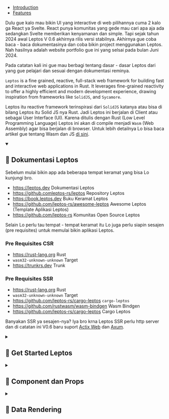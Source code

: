 - [Introduction](#summary)
- [Features](#component)


Dulu gue kalo mau bikin UI yang interactive di web pilihannya cuma 2 kalo ga React ya Svelte. React punya komunitas yang gede mau cari apa aja ada sedangkan Svelte memberikan kenyamanan dan simple. Tapi sejak tahun 2024 awal Leptos V 0.6 akhirnya rilis versi stabilnya. 
Akhirnya gue coba baca - baca dokumentasinya dan coba bikin project menggunakan Leptos. Nah hasilnya adalah website portfolio gue ini yang selsai pada bulan Juni 2024. 

Pada catatan kali ini gue mau berbagi tentang dasar - dasar Leptos dari yang gue pelajari dan sesuai dengan dokumentasi reminya.

`Leptos` is a fine grained, reactive, full-stack web framework for building fast and interactive web applications in Rust. It leverages fine-grained reactivity to offer a highly efficient and modern development experience, drawing inspiration from frameworks like `SolidJS`, and `Sycamore`.

Leptos itu reactive framework terinspirasi dari `SolidJS` katanya atau bisa di bilang Leptos itu Solid JS nya Rust. Jadi Leptos ini berjalan di Client atau sebagai User Interface (UI). Karena ditulis dengan Rust (Low Level Programming Language) Leptos ini akan di compile menjadi `Wasm` (Web Assembly) agar bisa berjalan di browser. Untuk lebih detailnya Lo bisa baca artikel gue tentang Wasm dan JS <a href="https://feri-irawansyah.my.id/catatan/frontend/antara-lo-web-assembly-dan-javascript-buat-frontend-web-application" target="_blank" rel="noopener noreferrer">di sini</a>.

<details open>
<summary><h2>📌 Dokumentasi Leptos</h2></summary>

Sebelum mulai bikin app ada beberapa tempat keramat yang bisa Lo kunjungi bro.

- <a href="https://leptos.dev/" target="_blank" rel="noopener noreferrer">https://leptos.dev</a> Dokumentasi Leptos
- <a href="https://github.com/leptos-rs/leptos" target="_blank" rel="noopener noreferrer">https://github.comleptos-rs/leptos</a> Repository Leptos
- <a href="https://book.leptos.dev" target="_blank" rel="noopener noreferrer">https://book.leptos.dev</a> Buku Keramat Leptos
- <a href="https://github.com/leptos-rs/awesome-leptos/" target="_blank" rel="noopener noreferrer">https://github.com/leptos-rs/awesome-leptos</a> Awesome Leptos (Template Aplikasi Leptos)
- <a href="https://github.com/leptos-rs/" target="_blank" rel="noopener noreferrer">https://github.com/leptos-rs</a> Komunitas Open Source Leptos

Selain Lo perlu tau tempat - tempat keramat itu Lo juga perlu siapin sesajen (pre requisites) untuk memulai bikin aplikasi Leptos.

### Pre Requisites CSR

- <a href="https://rust-lang.org/" target="_blank" rel="noopener noreferrer">https://rust-lang.org</a> Rust
- `wasm32-unknown-unknown` Target
- <a href="https://trunkrs.dev/" target="_blank" rel="noopener noreferrer">https://trunkrs.dev</a> Trunk

### Pre Requisites SSR

- <a href="https://rust-lang.org/" target="_blank" rel="noopener noreferrer">https://rust-lang.org</a> Rust
- `wasm32-unknown-unknown` Target
- <a href="https://github.com/leptos-rs/cargo-leptos/" target="_blank" rel="noopener noreferrer">https://github.com/leptos-rs/cargo-leptos</a> `cargo-leptos`
- <a href="https://github.com/rustwasm/wasm-bindgen/" target="_blank" rel="noopener noreferrer">https://github.com/rustwasm/wasm-bindgen</a> Wasm Bindgen
- <a href="https://github.com/leptos-rs/cargo-leptos/" target="_blank" rel="noopener noreferrer">https://github.com/leptos-rs/cargo-leptos</a> Cargo Leptos

Banyakan SSR ya sesajen-nya? Iya bro krna Leptos SSR perlu http server dan di catatan ini V0.6 baru suport <a href="https://actix.rs" target="_blank" rel="noopener noreferrer">Actix Web</a> dan <a href="https://github.com/tokio-rs/axum" target="_blank" rel="noopener noreferrer">Axum</a>.

</details>

<details>
<summary><h2>📌 Get Started Leptos</h2></summary>

Sebenarnya ada banyak cara untuk membuat CSR Leptos, namun cara paling mudah, simple dan rapi Lo bisa buat pake <a href="https://trunkrs.dev/" target="_blank" rel="noopener noreferrer">Trunk</a> ini mirip <a href="https://vitejs.dev/" target="_blank" rel="noopener noreferrer">Vite</a> kalau di Javascript tapi Rust punya.

### Installation Setup

Okeh gue anggep Lo udah punya Rust di komputer lu, jadi yang Lo kakuin jalankan perintah ini di cmd/terminal lu:
```bash
$ rustup target add wasm32-unknown-unknown
```

Ini untuk memasang target Wasm di komputer Lu. jadi nanti Rust bakal compile code Lo ke wasm.

Kalo udah sekarang Lo perlu install Trunk pake perintah ini:
```bash
$ cargo install trunk
```

Tunggu dulu karena Rust harus compile terlebih dahulu dan memerlukan waktu yang lama untuk di compile.

### Membuat Aplikasi Leptos CSR

Lo ikutin aja langkah - langkah yang ada di dokumentasi Leptos cpba Lo pergi ke halaman ini <a href="https://book.leptos.dev/getting_started/index.html" target="_blank" rel="noopener noreferrer">https://book.leptos.dev/getting_started/index.html</a>

```bash
$ cargo init leptos-csr

    Creating binary (application) package
note: see more `Cargo.toml` keys and their definitions at https://doc.rust-lang.org/cargo/reference/manifest.html

$ cd leptos-csr

$ ls
Cargo.toml  src/ .gitignore
```

Kemudian ketikkan perintah ini di folder `leptos-csr` untuk menginstal package Leptos:
```bash
$ cargo add leptos --features=csr
```

Jika success nanti Cargo akan membuatkan Lo project baru di folder `leptos-csr` dimana ada File src/main.rs dan Cargo.toml. Coba Lo buka projectnya di code editor favorit Lo gue pake VS Code. Tetap di posisi terminal sebelumnya lalu ketik perintah `code .` nanti akan terbuka projectnya di VS Code.

Langkah selanjutnya buat file index.html root project kalo Lo pake VS Code ketik tanda seru `(!) + enter/tab` nanti akan di buatkan strucktur html sama VS Code. 

<img src="https://raw.githubusercontent.com/feri-irawansyah/docs/refs/heads/main/leptos-app/assets/index-html.png" class="img-fluid" alt="Leptos CSR"/>

Lalu buka `main.rs` di folder `src` lalu isikan code ini:

```rust
use leptos::prelude::*;

fn main() {
    leptos::mount::mount_to_body(|| view! { <p>"Hello, world!"</p> })
}
```

Kemudian ketik perintah ini di terminal:
```bash
$ trunk serve
```

Tunggu sampai code `rust` di kompilasi dulu kalo sudah nanti akan terbentuk folder baru dengan nama `dist` didalamnya ada:

```bash
dist
├── index.html
├── leptos-csr-12f7940d90c3b1ac_bg.wasm # nama file bisa beda
└── leptos-csr-12f7940d90c3b1ac.js # nama file bisa beda
```

Dan di terminal Lo akan ada info seperti ini:

<img src="https://raw.githubusercontent.com/feri-irawansyah/docs/refs/heads/main/leptos-app/assets/hello-leptos.png" class="img-fluid" alt="Hello Leptos"/>

Coba lo pergi ke alamat ini <a href="http://localhost:8080/" target="_blank" rel="noopener noreferrer">http://localhost:8080</a> atau Lo tahan tombol Shift + Arahkan cursor ke alamat ini <a href="http://localhost:8080/" target="_blank" rel="noopener noreferrer">http://localhost:8080</a> di terminal dan click nanti akan langsung dibuka di browser default Lo.

<img src="https://raw.githubusercontent.com/feri-irawansyah/docs/refs/heads/main/leptos-app/assets/hello-leptos-2.png" class="img-fluid" alt="Hello Leptos 2"/>

<h4 id="summary">Summary</h4>

Nah mungkin sampe sini banyak muncul pertanyaan dihati Lo kalo misalnya Lo itu anak Javascript.
1. Tadi buat index html kok Lo ga bikin element yang ada id `root`/`app`?
2. Kalo ga ada id `root`/`app` terus kenapa ga ada juga tag `<script></script>` di index html?
3. Kok bisa langsung ada port 8080 dan bisa buka file `index.html` di browser apa pake live server?

Tapi sayangnya Lo ga pake Javascript bro Lo pake wasm. Jadi konsepnya ga kaya gitu Lo ga pake tag `script lalu src="index.js"` atau pake element yang ada `id="root"`. Tapi untuk menghubungkan html dengan wasm itu udah dilakukan sama `Trunk`. Kalo Lo kepo sama Trunk Lo bisa baca artikel gue yang ini <a href="https://feri-irawansyah.my.id/catatan/frontend/bekerja-dengan-trunk-buat-frontend-web-application" target="_blank" rel="noopener noreferrer">Bekerja Dengan Trunk Buat Frontend Web Application</a>. 

### Tentang `mount_to_body`

Lo balik lagi ke `main.rs` lalu isikan code ini:

```rust
use leptos::prelude::*;

fn main() {
    leptos::mount::mount_to_body(|| view! { <p>"Hello, world!"</p> })
}
```

Maksudnya apa? `mount_to_body` itu sama aja kaya di react kaya gini:

```jsx
    ReactDOM.createRoot(document.getElementById('root')).render(
      <p>Hello, world!</p>
    );
```

Jadi Trunk akan membuat sebuah element di body html yang mana element tersebut adalah tag `<p><\p>`. pada `mount_to_body` inilah aplikasi Lo dibuat nantinya bro. 

`mount_to_body` ini menerima parameter berupa `closure` biasanya `callback` atau `anonymous` function kalo javascript atau beberapa bahasa pemrograman lainnya. Dan return dari closure berupa `view! {}`.

```rust
view! {
   // Element atau type data
}
```

`view!` ini adalah `macro` atau syntax magic di rust leptos yang untuk melakukan render berupa `element html` atau tipe data tertentu seperti `String`, `integer`, `boolean`, `array`, `object`, dan lain - lain.

```rust
view! {
   "Hello, world!" 
}
```

Kalo Lo pake VS Code buat folder `.vscode` di root project dan buat file `settings.json` lalu isikan code ini:

```json
{
    "rust-analyzer.procMacro.ignored": {
        "leptos_macro": [
            "component",
        ],
    },

    "emmet.includeLanguages": {
        "rust": "html"
    }

}
```

Configurasi ini untuk ngasih tau si VS Code agar macro `component` tidak di anggap error sama `rust-analyzer` dan ngasih tau `emmet` bahwa `rust` adalah bahasa pemrograman html jadi Lo bisa mengetikkan shortcut untuk membuat tag html. 

Sekarang Lo balik lagi ke `main.rs` lalu isikan code ini:

```rust
fn main() {
    leptos::mount::mount_to_body(|| view! {
        <h1>"Hello Leptos"</h1>
        <header>"Header"</header>
        <p>"Welcome to Leptos!"</p>
        <b>Nama: Satria</b>
        <span>Usia : 20 tahun</span>
        <small>Status: Jomblo</small>
        <footer>"Footer"</footer>
    });
}
```

Pada macro `view!` Lo bisa menuliskan tag html apapun. Dan `view!` bisa merender multiple html tidak seperti `jsx in React` yang wajib hanya merender satu tag html saja. Dan kalo Lo inspect/buka devtools di browser, struktur htmlnya bakal sama kaya yang Lo tulis di `main.rs`.

<img src="https://raw.githubusercontent.com/feri-irawansyah/docs/refs/heads/main/leptos-app/assets/inspect.png" class="img-fluid" alt="Hello Leptos 3"/>

### Aturan pada macro `view!`

Tapi tetap aja ada aturan di macro `view!` yaitu jadi Lo ga bisa juga asal sembarangan nulisin code atau element html:

#### Satu node html

Meskipun di Leptos bisa tanpa satu node html, tapi alangkah lebih baik menggunakan satu node sebagai pembungkus, atau menggunakan `<></>` jika tidak memerlukan tag html.

#### Semua expression di html harus pake `{}`

Misal Lo pingin parse atau render data dari variable, itu Lo wajib menggunakan expresiion `{}`.

```rust
let name = "Satria";
view! {
    <h1>{name}</h1>
}
```

#### Text literal di-quote `("text")`

Jadi di Leptos sebaiknya jika menuliskan text di tag html mengunakan quote `"text"`.

```rust
<p>"Halo dunia"</p> // aman✅
<p>Halo dunia</p> // aman✅
<p>"Jum'at"</p> // aman✅
<p>Jum'at</p> // tidak aman❌ lebih baik pake quote "Jum'at"
```

#### Self-closing tag wajib pakai /

```rust
<input type="text" /> // aman✅

<input type="text"> // tidak aman❌ harus pake /
```

#### Loop & kondisi pakai komponen built-in (For, Show, Transition, dll)

Karena view! di-expand compile-time, kamu nggak bisa pakai if atau for langsung di markup.
```rust
// tidak aman❌
let show = true;
view! {
    if show {
        <p>"Tampil"</p>
    } else {
        <p>"Sembunyi"</p>
    }
}

// aman✅
view! {
    <Show when=move || show fallback=|| view! { <p>"Sembunyi"</p> }>
        <p>"Tampil"</p>
    </Show>
}

// aman✅
view! {
    {
        if show {
            view! { <p>"Tampil"</p> }
        } else {
            view! { <p>"Sembunyi"</p> }
        }
    }
}

// aman ✅
let items = vec![];

view! {
    <ul>
        <For
            each=move || items
            key=|item| item.id
            children=move |item| view! { <li>{item.name}</li> }
        />
    </ul>
}

```

#### Semua variable yang dipakai di view! harus 'static atau move

Karena macro ini akan capture closure, jadi kalau kamu pakai signal, event handler, atau variabel luar, biasanya harus:

```rust
view! {
    <button on:click=move |_| log::info!("Clicked!")>
        "Klik Saya"
    </button>
}
```

#### Semua syntax dicek di compile-time, bukan runtime

Nah ini penting bro, Lo bikin UI pake rust dimana Lo ga bisa sembarang nulis code, karna kalo Lo salah dikit aplikasi Lo kaga bakal jalan beda sama JS yang penting jalan tapi soal bug dan error belakangan.

</details>


<details>
<summary><h2>📌 Component dan Props</h2></summary>

<h3 id="component">Component</h3>

Hampir semua frontend Library dan Framework modern sekarang semuanya menggunakan arsitektur component based dimana semua UI adalah kepingan - kepingan Leptos juga termasuk salah satunya. Untuk component di Leptos sama seperti Component di React, Solid dan Qwik artinya component berupa function. Bedanya di Rust perlu beberapa type dan macro:

```rust
use leptos::prelude::*;

#[component]
fn MyComponent() -> impl IntoView {
    view! {
      <p>Hello world</>
    }
}
```

`use leptos::prelude::*;` ini import semua type dan macro di Leptos. `#[component]` ini adalah macro dari Leptos untuk menandai kalo function rust itu adalah component dan `IntoView` adalah struct untuk type wajib di component. Dibelakang layar `IntoView` ini berisi object element html dan atribut html. Artinya function component akan mereturn html.

Karena into View akan mengembalikan html jadi bisa juga menerima macro `view!`. Untuk memanggil component sama seperti di jsx yaitu `<MyComponent/>`

Sekarang Lo praktekkan ke aplikasi Lo dm biar lebih rapi Lo bikin file baru di `src/app.rs` isinya untuk main application atau component parent.

```rust
// src/app.rs
use leptos::prelude::*;

#[component]
pub fn App() -> impl IntoView {
    view! {
      <main>
        App
      </main>
    }
}


// src/main.rs
use leptos::prelude::*;

mod app;
use app::App;

fn main() {
    leptos::mount::mount_to_body(|| <App/>)
}
```

Kalo Lo tadi jalanin `trunk serve` harusnya leptos akan auto reload jadi kalo Lo buka url `http://localhost:8080` harusnya tampilan nya sudah berubah seperti ini:

<img src="https://raw.githubusercontent.com/feri-irawansyah/docs/refs/heads/main/leptos-app/assets/app-rs.png" class="img-fluid" alt="Hello Leptos 3"/>

### Props

Sama seperti beberapa modern JS framework berbasis component cara penggunaan props di Leptos juga sama yaitu menjadi suatu artribut du JSX dan Component akan menerimanya sebaai parameter di function Component.

Coba Lo buat folder `src/components` lalu buat file `greet.rs` dan file `mod.rs` di dalamnya:

```rust
// src/components/greet.rs
use leptos::prelude::*;

#[component]
pub fn Greet() -> impl IntoView {
    view! {
        <p>"Hello world!"</p>
    }
}

// src/components/mod.rs
pub mod greet;
```

Jangn lupa tambahkan di main.rs:

```rust
mod components;
```

Di file `src/app.rs` tambahkan:

```rust
use leptos::prelude::*;

use crate::components::greet::Greet;

#[component]
pub fn App() -> impl IntoView {
    view! {
      <main>
        App
        <Greet/>
      </main>
    }
}
```
#### Component Props

Text `"Hello world!"` bisa Lo kirimkan dari parent component ke child component dengan cara menambahkan atribut ke Component `<Greet/>`:

```rust
// src/app.rs
<Greet text="Hello world!"/>
```

Jangan lupa tangkap data `Hello world!` di child component yaitu Function Component `Greet`:

```rust
use leptos::prelude::*;

#[component]
pub fn Greet(text: &'static str) -> impl IntoView {
    view! {
        <p>{text}</p> // text = "Hello world!"
    }
}
```

<img src="https://raw.githubusercontent.com/feri-irawansyah/docs/refs/heads/main/leptos-app/assets/greet.png" class="img-fluid" alt="Hello Leptos 4"/>

1. Props bisa menerima apa saja, bisa String, i8-i128, f32-f64, bool, tuple, vec, struct. Jadi bisa juga menerima Array, Object, bahkan element HTML/JSX dan lain - lain.
2. Pada component Lo bisa memberikan berapapun artribut.
3. Lo bisa menuliskan berulang-ulang props di component tapi dengan syarat datanya di simpan di `stack` jika data di simpan di `heap` maka perlu di `clone` atau menggunakan reference karena jika Lo meletakkan data di element html bisa saja ownership nya dipindahkan.

```rust
// Aman kalo typenya &'static str
use leptos::prelude::*;

#[component]
pub fn Greet(text: &'static str) -> impl IntoView {
    view! {
        <p>{text}</p>
        <p>{text}</p>
        <p>{text}</p>
        <p>{text}</p>
        <p>{text}</p>
    }
}

// Aman kalo clone tapi tidak di sarankan karena data di memory akan semakin banyak krna di cloning
use leptos::prelude::*;

#[component]
pub fn Greet(text: String) -> impl IntoView {
    view! {
        <p>{text.clone()}</p>
        <p>{text.clone()}</p>
        <p>{text.clone()}</p>
        <p>{text.clone()}</p>
        <p>{text.clone()}</p>
    }
}
```

Tidak aman kalo seperti ini karena ownership nya di ambil oleh tag html `<p>{text}</p>` pertama:

<img src="https://raw.githubusercontent.com/feri-irawansyah/docs/refs/heads/main/leptos-app/assets/ownership-html.png" class="img-fluid" alt="Hello Leptos 5"/>

#### Optional Props
Optional props artinya Lo tidak wajib menambahkan parameters di component dengan cara menambahkan macro `#[prop(optional)]` sebelum parameter.

```rust
// src/app.rs
<Greet/>

// src/components/greet.rs
use leptos::prelude::*;

#[component]
pub fn Greet(#[prop(optional)] text: &'static str) -> impl IntoView {
    view! {
        <p>{text}</p>
    }
}
```
Tapi karena Lo tidak mengirimkan data ke `text` maka `text` akan bernilai `None` dan tidak akan tampil data apapun di tag html `<p>{text}</p>`.

#### Default Props

Default props artinya Lo akan memberika nilai default di component dengan cara menambahkan macro `#[prop(default = nilai default)]` sebelum parameter jadi jika datanya kosong maka akan diisi dengan `nilai default`.

```rust
use leptos::prelude::*;

#[component]
pub fn Greet(#[prop(default = "Hello")] text: &'static str) -> impl IntoView {
    view! {
        <p>{text}</p>
    }
}
```

Nah default props ini secara default juga memberikan Lo opsi untuk menuliskan nama atribut di component saat di panggil atau tidak.

#### Props Children

Props children artinya Lo bisa menambahkan children di component dengan cara menambahkan macro `#[prop(children)]` sebelum parameter.

```rust
// src/components/greet.rs
use leptos::prelude::*;

#[component]
pub fn Greet(children: ChildrenFragment) -> impl IntoView {
    view! {
        <div>{children()
            .nodes
            .into_iter()
            .map(|child| view! { {child} })
            .collect::<Vec<_>>()}
        </p>
    }
}

// src/app.rs
use leptos::prelude::*;

use crate::components::greet::Greet;

#[component]
pub fn App() -> impl IntoView {
    view! {
      <main class="text-gray-600">
        <Greet>"Hello world!"</Greet>
      </main>
    }
}
```

Kenapa Children keliatan ribet, ga kaya di react yang bisa langsung tempet di jsx nya. Rust ini strict bro dan children ini typenya collection array buat `nodes` nya. Karena bisa aja Lo masukin beberapa element html di children. Misal:

```rust
use leptos::prelude::*;

use crate::components::greet::Greet;

#[component]
pub fn App() -> impl IntoView {
    view! {
      <main class="text-gray-600">
        <Greet>
            "Hello world!"
            <p>"Hello world!"</p>
            <h1>"Hello world!"</h1>
        </Greet>
      </main>
    }
}
```

Jadi harus banget di render secara iterasi karena lebih dari satu element.

</details>

<details>
<summary><h2>📌 Data Rendering</h2></summary>

Sebelumnya Lo sudah menggunakan rendering data di element html namun itu untuk data yang static. Contoh pake data Object.

```rust
use leptos::prelude::*;

struct Contact {
    username: &'static str,
    fullname: &'static str,
    contact: &'static str,
    age: i32,
    jomblo: bool
}

#[component]
pub fn Greet(#[prop(default = "Hello ")] text: &'static str) -> impl IntoView {

    let contact = Contact {
        username: "satria",
        fullname: "Satria Baja Ringan",
        contact: "0123456789",
        age: 30,
        jomblo: true
    };

    view! {
        <h1>{text} {contact.fullname}</h1>
        <p>Username: {contact.username}</p>
        <p>Nomor HP: {contact.contact}</p>
        <p>Usia: {contact.age}</p>
        <p>Jomblo: {contact.jomblo}</p>
    }
}
```

Namun akan berbeda jika datanya berupa array atau Lo perlu melakukan control flow terhadap datanya.

### Iteration (Looping)

Untuk melakukan iterasi di leptos ada beberapa cara yang bisa Lo lakuin. Bisa pake `map`.

```rust
use leptos::prelude::*;

struct Contact {
    username: &'static str,
    fullname: &'static str,
    contact: &'static str,
    age: i32,
    jomblo: bool
}

#[component]
pub fn Greet(#[prop(default = "Hello ")] text: &'static str) -> impl IntoView {

    let contact = vec![
        Contact {
            username: "satria",
            fullname: "Satria Baja Ringan",
            contact: "0123456789",
            age: 30,
            jomblo: true
        },
        Contact {
            username: "akmen",
            fullname: "Akmen Rider",
            contact: "987654321",
            age: 20,
            jomblo: false
        },
        Contact {
            username: "ultra",
            fullname: "Ultra Boy",
            contact: "9876543210",
            age: 15,
            jomblo: true
        }
    ];

    view! {
        <h1>{text} All</h1>

        // Bisa seperti ini
        <ul>
            {contact.iter().map(|contact| view! {
                <li>{contact.fullname}</li>
                <li>{contact.username}</li>
                <li>{contact.contact}</li>
                <li>{contact.age}</li>
                <li>{contact.jomblo}</li>
            }).collect::<Vec<_>>()}
        </ul>

        // Atau seperti ini tapi artinya ownership nya diambil oleh view
        <ul>
            {contact.into_iter().map(|contact| view! {
                <li>{contact.fullname}</li>
                <li>{contact.username}</li>
                <li>{contact.contact}</li>
                <li>{contact.age}</li>
                <li>{contact.jomblo}</li>
            }).collect_view()}
        </ul>
    }
}
```

### Control Flow (Conditional Rendering)

Control flow disini adalah ketika Lo mau merender data dengan kriteria tertentu misal ketika data true bakal nampilin YES dan ketika data false bakal nampilin NO.

#### Operator If
```rust
<li>{if contact.jomblo { "YES" } else { "NO" }}</li>
```

#### Pattern Matching
```rust
<li>{match contact.jomblo {
    true => "YES",
    false => "NO"
}}</li>
```

#### Control Flow with Types
```rust
<li>
    {if contact.age >= 10 {
        "Kepala Satu"
    } else if contact.age >= 20 {
        "Kepala Dua"
    } else if contact.age >= 30 {
        "Kepala Tiga"
    } else {
        "Kepala Empat"
    }}
</li>
```

#### With `Show` Component
```rust
<Show when=move || contact.jomblo fallback=move || view! { <p>"NO"</p> }>
    <p>"YES"</p>
</Show>
```

Component `<Show/>` ini lebih cocok kalo merender element html kenapa? kalo Lo pake conditional rendering pake `if else` tapi return nya element html itu harus sama element nya.

```rust
if contact.jomblo {
   view! {
      <div>YES</div>
   }
} else {
   view! {
      <p>NO</p>
   }
}

```
ini akan error karena Type `IntoView` mengharapkan `view!` dengan element dan atribut html yang sama. Namun masih bisa di lakukan kok dengan cara menambah `.into_any()` pada `view!`.
</details>

